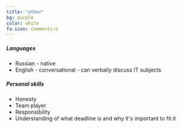 ```yaml
---
title: "other"
bg: purple
color: white
fa-icon: comments-o
---
```


##### Languages

* Russian - native
* English - conversational - can verbally discuss IT subjects

##### Personal skills

* Honesty
* Team player
* Responsibility
* Understanding of what deadline is and why it's important to fit it
